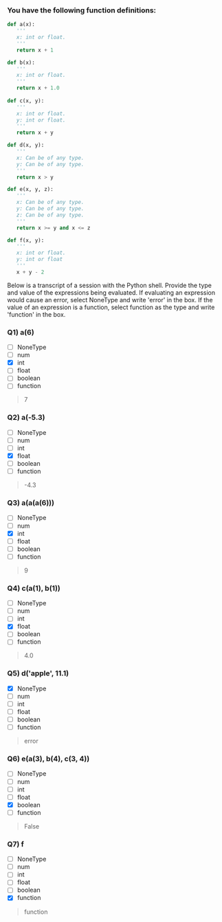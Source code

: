 ### You have the following function definitions:

```py
def a(x):
   '''
   x: int or float.
   '''
   return x + 1

def b(x):
   '''
   x: int or float.
   '''
   return x + 1.0
  
def c(x, y):
   '''
   x: int or float. 
   y: int or float.
   '''
   return x + y

def d(x, y):
   '''
   x: Can be of any type.
   y: Can be of any type.
   '''
   return x > y

def e(x, y, z):
   '''
   x: Can be of any type.
   y: Can be of any type.
   z: Can be of any type.
   '''
   return x >= y and x <= z

def f(x, y):
   '''
   x: int or float.
   y: int or float
   '''
   x + y - 2  

```
    
Below is a transcript of a session with the Python shell. Provide the type and value of the expressions being evaluated. If evaluating an expression would cause an error, select NoneType and write 'error' in the box. If the value of an expression is a function, select function as the type and write 'function' in the box.

### Q1) a(6)

- [ ] NoneType
- [ ] num
- [x] int
- [ ] float
- [ ] boolean
- [ ] function

> 7

### Q2) a(-5.3)

- [ ] NoneType
- [ ] num
- [ ] int
- [x] float
- [ ] boolean
- [ ] function

> -4.3


### Q3) a(a(a(6)))

- [ ] NoneType
- [ ] num
- [x] int
- [ ] float
- [ ] boolean
- [ ] function

> 9


### Q4) c(a(1), b(1))

- [ ] NoneType
- [ ] num
- [ ] int
- [x] float
- [ ] boolean
- [ ] function

> 4.0


### Q5) d('apple', 11.1)

- [x] NoneType
- [ ] num
- [ ] int
- [ ] float
- [ ] boolean
- [ ] function

> error


### Q6) e(a(3), b(4), c(3, 4))

- [ ] NoneType
- [ ] num
- [ ] int
- [ ] float
- [x] boolean
- [ ] function

> False


### Q7) f

- [ ] NoneType
- [ ] num
- [ ] int
- [ ] float
- [ ] boolean
- [x] function

> function

